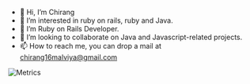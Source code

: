 - 👋 Hi, I’m Chirang
- 👀 I’m interested in ruby on rails, ruby and Java.
- 🌱 I’m Ruby on Rails Developer.
- 💞️ I’m looking to collaborate on Java and Javascript-related projects.
- 📫 How to reach me, you can drop a mail at chirang16malviya@gmail.com

![Metrics](https://metrics.lecoq.io/Chirang?template=classic&isocalendar=1&habits=1&introduction=1&achievements=1&traffic=1&base=header%2C%20activity%2C%20community%2C%20repositories%2C%20metadata&base.indepth=false&base.hireable=false&isocalendar=false&isocalendar.duration=half-year&habits=false&habits.from=200&habits.days=14&habits.facts=true&habits.charts=false&habits.charts.type=chartist&habits.trim=false&habits.languages.limit=8&habits.languages.threshold=0%25&introduction=false&introduction.title=true&achievements=false&achievements.threshold=C&achievements.secrets=true&achievements.display=detailed&achievements.limit=0&traffic=false&config.timezone=Asia%2FCalcutta)
